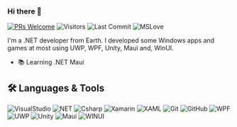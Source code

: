 ### Hi there 👋
[![PRs Welcome](https://img.shields.io/badge/Title-Developer-orange.svg?style=for-the-badge&&logo=github)](https://github.com/Babakmdi)
<img alt="Visitors" src="https://komarev.com/ghpvc/?username=Babakmdi&style=for-the-badge&&labelColor=black&logo=github&label=PROFILE+VIEWS&color=green"/>
<img alt="Last Commit" src="https://img.shields.io/github/last-commit/NGame1/NGame1?style=for-the-badge&logo=markdown&label=LAST+UPDATE&color=blue">
<img alt="MSLove" src="https://img.shields.io/badge/Microsoft-%E2%99%A1-yellow?style=for-the-badge&logo=Microsoft"/>

I'm a .NET developer from Earth.
I developed some Windows apps and games at most using UWP, WPF, Unity, Maui and, WinUI.

 - 📚 Learning .NET Maui

## 🛠️ Languages & Tools
![VisualStudio](https://img.shields.io/badge/-Visual%20Studio-blueviolet?style=for-the-badge&logo=visualstudio)
![NET](https://img.shields.io/badge/-.NET-orange?style=for-the-badge&logo=dotnet)
![Csharp](https://img.shields.io/badge/-Csharp-brightgreen?style=for-the-badge&logo=csharp&logoColor=ffffff)
![Xamarin](https://img.shields.io/badge/-Xamarin-informational?style=for-the-badge&logo=xamarin&logoColor=ffffff)
![XAML](https://img.shields.io/badge/-XAML-yellow?style=for-the-badge&logo=xaml)
![Git](https://img.shields.io/badge/-Git-%23F05032?style=for-the-badge&logo=git&logoColor=%23ffffff)
![GitHub](https://img.shields.io/badge/-GitHub-181717?style=for-the-badge&logo=github)
![WPF](https://img.shields.io/badge/-WPF-orange?style=for-the-badge&logo=Windows)
![UWP](https://img.shields.io/badge/-UWP-brightgreen?style=for-the-badge&logo=Windows) 
![Unity](https://img.shields.io/badge/-.Unity-orange?style=for-the-badge&logo=unity)
![Maui](https://img.shields.io/badge/-.Maui-red?style=for-the-badge&logo=maui)
![WINUI](https://img.shields.io/badge/-WINUI-yellow?style=for-the-badge&logo=Windows)
